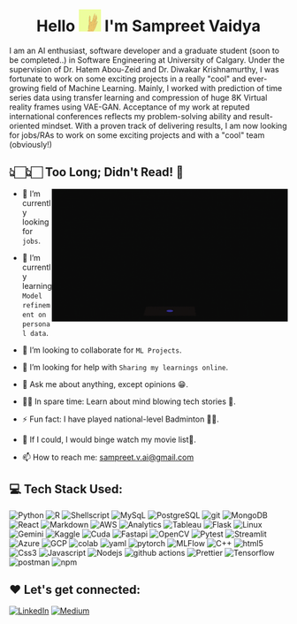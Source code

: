 <!--
**sampreetucalgary07/sampreetucalgary07** is a ✨ _special_ ✨ repository because its `README.md` (this file) appears on your GitHub profile. -->

<h1 align="center">Hello <img src="./hi.gif" width="40px" height="40px"> I'm Sampreet Vaidya</h1>

<!-- <div align="center">
  <img src ="./banner.png" />

</div> -->

I am an AI enthusiast, software developer and a graduate student (soon to be completed..) in Software Engineering at University of Calgary. Under the supervision of Dr. Hatem Abou-Zeid and Dr. Diwakar Krishnamurthy, I was fortunate to work on some exciting projects in a really "cool" and ever-growing field of Machine Learning. Mainly, I worked with prediction of time series data using transfer learning and compression of huge 8K Virtual reality frames using VAE-GAN. Acceptance of my work at reputed international conferences reflects my problem-solving ability and result-oriented mindset. With a proven track of delivering results, I am now looking for jobs/RAs to work on some exciting projects and with a "cool" team (obviously!)

## 👆🏻👆🏻 Too Long; Didn't Read! 🙌

<img  src="./code.gif" height="240px" align="right" />

<!-- - 🙋‍♂️ All about me is at **[My Website]()** -->

- 🔭 I’m currently looking for `jobs`.

- 🌱 I’m currently learning `Model refinement on personal data`.

- 👯 I’m looking to collaborate for `ML Projects`.

- 🤔 I’m looking for help with `Sharing my learnings online`.

- 💬 Ask me about anything, except opinions 😁.

- 👨‍💻 In spare time: Learn about mind blowing tech stories 🎯.

- ⚡ Fun fact: I have played national-level Badminton 🏸🏸.

- 💭 If I could, I would binge watch my movie list🍿.

- 📫 How to reach me: sampreet.v.ai@gmail.com

## 💻 Tech Stack Used:

<!-- Languages -->
<img alt="Python" src="https://img.shields.io/badge/Python-14354C?style=for-the-badge&logo=python&logoColor=white" height="25px"/>
<img alt="R" src="https://img.shields.io/badge/R-276DC3?style=for-the-badge&logo=r&logoColor=white" height="25px"/>
<img alt="Shellscript" src="https://img.shields.io/badge/Shell_Script-121011?style=for-the-badge&logo=gnu-bash&logoColor=white" height="25px"/>
<img alt="MySqL" src="https://img.shields.io/badge/MySQL-005C84?style=for-the-badge&logo=mysql&logoColor=white" height="25px"/>
<img alt="PostgreSQL" src="https://img.shields.io/badge/PostgreSQL-316192?style=for-the-badge&logo=postgresql&logoColor=white" height="25px"/>
<img alt="git" src="https://img.shields.io/badge/-Git-F05032?style=flat-square&logo=git&logoColor=white" height="25px"/>
<img alt="MongoDB" src="https://img.shields.io/badge/-MongoDB-13aa52?style=flat-square&logo=mongodb&logoColor=white"  height="25px"/>
<img alt="React" src="https://img.shields.io/badge/React-20232A?style=for-the-badge&logo=react&logoColor=61DAFB" height="25px"/>
<img alt="Markdown" src="https://img.shields.io/badge/Markdown-000000?style=for-the-badge&logo=markdown&logoColor=white"  height="25px"/>
<img alt="AWS" src="https://img.shields.io/badge/Amazon%20S3-FF9900?style=for-the-badge&logo=amazons3&logoColor=white" height="25px"/>
<img alt="Analytics" src="https://img.shields.io/badge/Google%20Analytics-E37400?style=for-the-badge&logo=google%20analytics&logoColor=white" height="25px"/>
<img alt="Tableau" src="https://img.shields.io/badge/Tableau-E97627?style=for-the-badge&logo=Tableau&logoColor=white" height="25px"/>
<img alt="Flask" src="https://img.shields.io/badge/Flask-000000?style=for-the-badge&logo=flask&logoColor=white" height="25px"/>
<img alt="Linux" src="https://img.shields.io/badge/Linux-FCC624?style=for-the-badge&logo=linux&logoColor=black" height="25px"/>
<img alt="Gemini" src="https://img.shields.io/badge/google%20gemini-8E75B2?style=for-the-badge&logo=google%20gemini&logoColor=white" height="25px"/>
<img alt="Kaggle" src="https://img.shields.io/badge/Kaggle-035a7d?style=for-the-badge&logo=kaggle&logoColor=white" height="25px"/>
<img alt="Cuda" src="https://img.shields.io/badge/cuda-000000.svg?style=for-the-badge&logo=nVIDIA&logoColor=green" height="25px"/>
<img alt="Fastapi" src="https://img.shields.io/badge/FastAPI-005571?style=for-the-badge&logo=fastapi" height="25px"/>
<img alt="OpenCV" src="https://img.shields.io/badge/opencv-%23white.svg?style=for-the-badge&logo=opencv&logoColor=white" height="25px"/>
<img alt="Pytest" src="https://img.shields.io/badge/pytest-%23ffffff.svg?style=for-the-badge&logo=pytest&logoColor=2f9fe3" height="25px"/>
<img alt="Streamlit" src="https://img.shields.io/badge/Streamlit-%23FE4B4B.svg?style=for-the-badge&logo=streamlit&logoColor=white" height="25px"/>
<img alt="Azure" src="https://img.shields.io/badge/azure-%230072C6.svg?style=for-the-badge&logo=microsoftazure&logoColor=white" height="25px"/>
<img alt="GCP" src="https://img.shields.io/badge/GoogleCloud-%234285F4.svg?style=for-the-badge&logo=google-cloud&logoColor=white" height="25px"/>
<img alt="colab" src="https://img.shields.io/badge/Google%20Colab-%23F9A825.svg?style=for-the-badge&logo=googlecolab&logoColor=white"/>
<img alt="yaml" src="https://img.shields.io/badge/yaml-%23ffffff.svg?style=for-the-badge&logo=yaml&logoColor=151515" height="25px"/>
<img alt="pytorch" src="https://img.shields.io/badge/PyTorch-%23EE4C2C.svg?style=for-the-badge&logo=PyTorch&logoColor=white" height="25px"/>
<img alt="MLFlow" src="https://img.shields.io/badge/mlflow-%23d9ead3.svg?style=for-the-badge&logo=numpy&logoColor=blue" height="25px"/>
<img alt="C++" src="https://img.shields.io/badge/C%2B%2B-00599C?style=for-the-badge&logo=c%2B%2B&logoColor=white" height="25px"/>
<img alt="html5" src="https://img.shields.io/badge/HTML5-E34F26?style=for-the-badge&logo=html5&logoColor=white" height="25px"/>
<img alt="Css3" src="https://img.shields.io/badge/CSS3-1572B6?style=for-the-badge&logo=css3&logoColor=white" height="25px"/>
<img alt="Javascript" src="https://img.shields.io/badge/JavaScript-323330?style=for-the-badge&logo=javascript&logoColor=F7DF1E"  height="25px"/>
<img alt="Nodejs" src="https://img.shields.io/badge/-Nodejs-43853d?style=flat-square&logo=Node.js&logoColor=white"  height="25px"/>
 <img alt="github actions" src="https://img.shields.io/badge/-Github_Actions-2088FF?style=flat-square&logo=github-actions&logoColor=white" height="25px"/>
 <img alt="Prettier" src="https://img.shields.io/badge/-Prettier-F7B93E?style=flat-square&logo=prettier&logoColor=white" height="25px"/>
 <img alt="Tensorflow" src="https://img.shields.io/badge/TensorFlow-FF6F00?style=for-the-badge&logo=tensorflow&logoColor=white" height="25px"/>
  <img alt="postman" src="https://img.shields.io/badge/-Postman-00C7B7?style=flat-square&logo=postman&logoColor=white" height="25px"/>
  <img alt="npm" src="https://img.shields.io/badge/NPM-%23CB3837.svg?style=for-the-badge&logo=npm&logoColor=white" height="25px"/>
<!-- Tools -->

<!-- Libraries -->

<!-- Cloud -->

## ❤️ Let's get connected:

<a href="https://linkedin.com/in/sampreet-v-70b36b1a1" target="_blank"><img alt="LinkedIn" src="https://img.shields.io/badge/linkedin-%230077B5.svg?&style=for-the-badge&logo=linkedin&logoColor=white"  height="30px"/></a><!-- <a href="https://twitter.com/soumyajit4419" target="_blank"><img alt="Twitter" src="https://img.shields.io/badge/X-%23000000.svg?style=for-the-badge&logo=X&logoColor=white"  height="30px"/></a> -->
<a href="https://medium.com/@sampreet.vaidya07" target="_blank"><img alt="Medium" src="https://img.shields.io/badge/Medium-12100E?style=for-the-badge&logo=medium&logoColor=white"  height="30px"/></a>

<!-- <a href="" target="_blank"><img alt="Instagram" src="https://img.shields.io/badge/Instagram-E4405F?style=for-the-badge&logo=instagram&logoColor=white"  height="30px"/></a> -->

<!-- <p><a href="https://soumyajit.vercel.app/" target="_blank"><img alt="Github" src="https://img.shields.io/badge/Soumyajit.tech-9146FF.svg?&style=for-the-badge&logo=appveyor&logoColor=white" height="30px" /></a>  -->

</p>

<!-- ## 📊 My GitHub Data:

<div align="center">
  <img align="center" src="https://github-readme-stats.anuraghazra1.vercel.app/api?username=soumyajit4419&show_icons=true" />
  <img align="center" src="https://github-readme-streak-stats.herokuapp.com/?user=soumyajit4419&" alt="soumyajit" />
</div> -->
